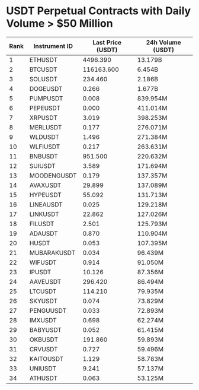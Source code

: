 # USDT Perpetual Contracts with Daily Volume > $50 Million

| Rank | Instrument ID | Last Price (USDT) | 24h Volume (USDT) |
|------|---------------|-------------------|-------------------|
| 1 | ETHUSDT | 4496.390 | 13.179B |
| 2 | BTCUSDT | 116163.600 | 6.454B |
| 3 | SOLUSDT | 234.460 | 2.186B |
| 4 | DOGEUSDT | 0.266 | 1.677B |
| 5 | PUMPUSDT | 0.008 | 839.954M |
| 6 | PEPEUSDT | 0.000 | 411.014M |
| 7 | XRPUSDT | 3.019 | 398.253M |
| 8 | MERLUSDT | 0.177 | 276.071M |
| 9 | WLDUSDT | 1.496 | 271.384M |
| 10 | WLFIUSDT | 0.217 | 263.631M |
| 11 | BNBUSDT | 951.500 | 220.632M |
| 12 | SUIUSDT | 3.589 | 171.694M |
| 13 | MOODENGUSDT | 0.179 | 137.357M |
| 14 | AVAXUSDT | 29.899 | 137.089M |
| 15 | HYPEUSDT | 55.092 | 131.713M |
| 16 | LINEAUSDT | 0.025 | 129.218M |
| 17 | LINKUSDT | 22.862 | 127.026M |
| 18 | FILUSDT | 2.501 | 125.793M |
| 19 | ADAUSDT | 0.870 | 110.904M |
| 20 | HUSDT | 0.053 | 107.395M |
| 21 | MUBARAKUSDT | 0.034 | 96.439M |
| 22 | WIFUSDT | 0.914 | 91.050M |
| 23 | IPUSDT | 10.126 | 87.356M |
| 24 | AAVEUSDT | 296.420 | 86.494M |
| 25 | LTCUSDT | 114.210 | 79.935M |
| 26 | SKYUSDT | 0.074 | 73.829M |
| 27 | PENGUUSDT | 0.033 | 72.893M |
| 28 | IMXUSDT | 0.698 | 62.274M |
| 29 | BABYUSDT | 0.052 | 61.415M |
| 30 | OKBUSDT | 191.860 | 59.893M |
| 31 | CRVUSDT | 0.727 | 59.496M |
| 32 | KAITOUSDT | 1.129 | 58.783M |
| 33 | UNIUSDT | 9.241 | 57.137M |
| 34 | ATHUSDT | 0.063 | 53.125M |
